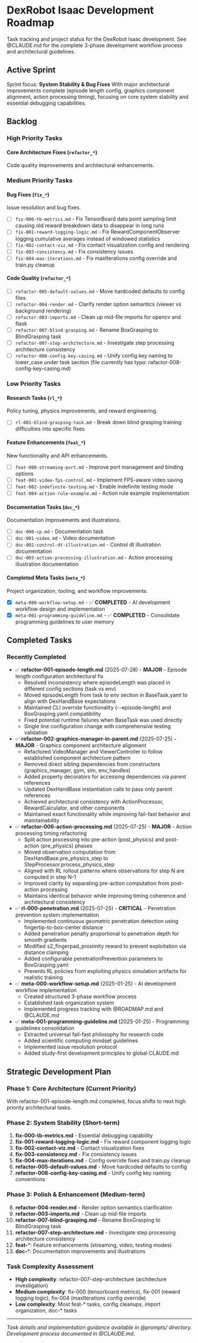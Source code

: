 # DexRobot Isaac Development Roadmap

Task tracking and project status for the DexRobot Isaac development. See @CLAUDE.md for the complete 3-phase development workflow process and architectural guidelines.

## Active Sprint

Sprint focus: **System Stability & Bug Fixes**
With major architectural improvements complete (episode length config, graphics component alignment, action processing timing), focusing on core system stability and essential debugging capabilities.

## Backlog

### High Priority Tasks

#### Core Architecture Fixes (`refactor_*`)
Code quality improvements and architectural enhancements.

### Medium Priority Tasks

#### Bug Fixes (`fix_*`)
Issue resolution and bug fixes.
- [ ] `fix-000-tb-metrics.md` - Fix TensorBoard data point sampling limit causing old reward breakdown data to disappear in long runs
- [ ] `fix-001-reward-logging-logic.md` - Fix RewardComponentObserver logging cumulative averages instead of windowed statistics
- [ ] `fix-002-contact-viz.md` - Fix contact visualization config and rendering
- [ ] `fix-003-consistency.md` - Fix consistency issues
- [ ] `fix-004-max-iterations.md` - Fix maxIterations config override and train.py cleanup

#### Code Quality (`refactor_*`)
- [ ] `refactor-005-default-values.md` - Move hardcoded defaults to config files
- [ ] `refactor-004-render.md` - Clarify render option semantics (viewer vs background rendering)
- [ ] `refactor-003-imports.md` - Clean up mid-file imports for opencv and flask
- [ ] `refactor-007-blind-grasping.md` - Rename BoxGrasping to BlindGrasping task
- [ ] `refactor-007-step-architecture.md` - Investigate step processing architecture consistency
- [ ] `refactor-008-config-key-casing.md` - Unify config key naming to lower_case under task section (file currently has typo: rafactor-008-config-key-casing.md)

### Low Priority Tasks

#### Research Tasks (`rl_*`)
Policy tuning, physics improvements, and reward engineering.
- [ ] `rl-001-blind-grasping-task.md` - Break down blind grasping training difficulties into specific fixes

#### Feature Enhancements (`feat_*`)
New functionality and API enhancements.
- [ ] `feat-000-streaming-port.md` - Improve port management and binding options
- [ ] `feat-001-video-fps-control.md` - Implement FPS-aware video saving
- [ ] `feat-002-indefinite-testing.md` - Enable indefinite testing mode
- [ ] `feat-004-action-rule-example.md` - Action rule example implementation

#### Documentation Tasks (`doc_*`)
Documentation improvements and illustrations.
- [ ] `doc-000-cp.md` - Documentation task
- [ ] `doc-001-video.md` - Video documentation
- [ ] `doc-002-control-dt-illustration.md` - Control dt illustration documentation
- [ ] `doc-003-action-processing-illustration.md` - Action processing illustration documentation

#### Completed Meta Tasks (`meta_*`)
Project organization, tooling, and workflow improvements.
- [x] `meta-000-workflow-setup.md` - ✅ **COMPLETED** - AI development workflow design and implementation
- [x] `meta-001-programming-guideline.md` - ✅ **COMPLETED** - Consolidate programming guidelines to user memory

## Completed Tasks

### Recently Completed
- ✅ **refactor-001-episode-length.md** (2025-07-28) - **MAJOR** - Episode length configuration architectural fix
  - Resolved inconsistency where episodeLength was placed in different config sections (task vs env)
  - Moved episodeLength from task to env section in BaseTask.yaml to align with DexHandBase expectations
  - Maintained CLI override functionality (--episode-length) and BoxGrasping.yaml compatibility
  - Fixed potential runtime failures when BaseTask was used directly
  - Single line configuration change with comprehensive testing validation
- ✅ **refactor-002-graphics-manager-in-parent.md** (2025-07-25) - **MAJOR** - Graphics component architecture alignment
  - Refactored VideoManager and ViewerController to follow established component architecture pattern
  - Removed direct sibling dependencies from constructors (graphics_manager, gym, sim, env_handles)
  - Added property decorators for accessing dependencies via parent references
  - Updated DexHandBase instantiation calls to pass only parent references
  - Achieved architectural consistency with ActionProcessor, RewardCalculator, and other components
  - Maintained exact functionality while improving fail-fast behavior and maintainability
- ✅ **refactor-006-action-processing.md** (2025-07-25) - **MAJOR** - Action processing timing refactoring
  - Split action processing into pre-action (post_physics) and post-action (pre_physics) phases
  - Moved observation computation from DexHandBase.pre_physics_step to StepProcessor.process_physics_step
  - Aligned with RL rollout patterns where observations for step N are computed in step N-1
  - Improved clarity by separating pre-action computation from post-action processing
  - Maintains identical behavior while improving timing coherence and architectural consistency
- ✅ **rl-000-penetration.md** (2025-07-25) - **CRITICAL** - Penetration prevention system implementation
  - Implemented continuous geometric penetration detection using fingertip-to-box-center distance
  - Added penetration penalty proportional to penetration depth for smooth gradients
  - Modified s2_fingerpad_proximity reward to prevent exploitation via distance clamping
  - Added configurable penetrationPrevention parameters to BoxGrasping.yaml
  - Prevents RL policies from exploiting physics simulation artifacts for realistic training
- ✅ **meta-000-workflow-setup.md** (2025-01-25) - AI development workflow implementation
  - Created structured 3-phase workflow process
  - Established task organization system
  - Implemented progress tracking with @ROADMAP.md and @CLAUDE.md
- ✅ **meta-001-programming-guideline.md** (2025-01-25) - Programming guidelines consolidation
  - Extracted universal fail-fast philosophy for research code
  - Added scientific computing mindset guidelines
  - Implemented issue resolution protocol
  - Added study-first development principles to global CLAUDE.md

## Strategic Development Plan

### Phase 1: Core Architecture (Current Priority)
With refactor-001-episode-length.md completed, focus shifts to next high priority architectural tasks.

### Phase 2: System Stability (Short-term)
1. **fix-000-tb-metrics.md** - Essential debugging capability
2. **fix-001-reward-logging-logic.md** - Fix reward component logging logic
3. **fix-002-contact-viz.md** - Contact visualization fixes
4. **fix-003-consistency.md** - Fix consistency issues
5. **fix-004-max-iterations.md** - Config override fixes and train.py cleanup
6. **refactor-005-default-values.md** - Move hardcoded defaults to config
7. **refactor-008-config-key-casing.md** - Unify config key naming conventions

### Phase 3: Polish & Enhancement (Medium-term)
8. **refactor-004-render.md** - Render option semantics clarification
9. **refactor-003-imports.md** - Clean up mid-file imports
10. **refactor-007-blind-grasping.md** - Rename BoxGrasping to BlindGrasping task
11. **refactor-007-step-architecture.md** - Investigate step processing architecture consistency
12. **feat-***: Feature enhancements (streaming, video, testing modes)
13. **doc-***: Documentation improvements and illustrations

### Task Complexity Assessment
- **High complexity**: refactor-007-step-architecture (architecture investigation)
- **Medium complexity**: fix-000 (tensorboard metrics), fix-001 (reward logging logic), fix-004 (maxIterations config override)
- **Low complexity**: Most feat-* tasks, config cleanups, import organization, doc-* tasks

---

*Task details and implementation guidance available in @prompts/ directory. Development process documented in @CLAUDE.md.*
